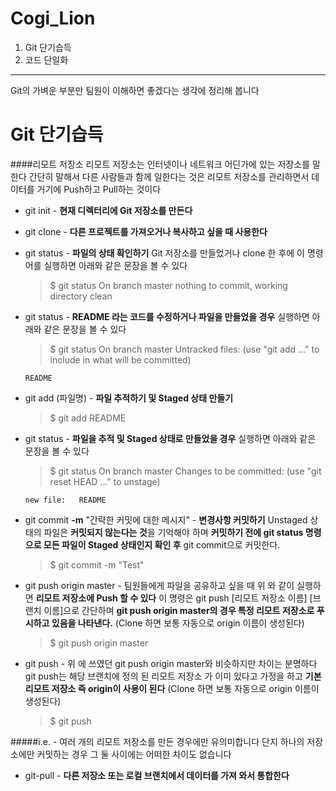 # Cogi_Lion
1. Git 단기습득
2. 코드 단일화
---
Git의 가벼운 부분만 팀원이 이해하면 좋겠다는 생각에 정리해 봅니다

Git 단기습득
===
####리모트 저장소
리모트 저장소는 인터넷이나 네트워크 어딘가에 있는 저장소를 말한다 간단히 말해서 다른 사람들과 함께 일한다는 것은 리모트 저장소를 관리하면서 데이터를 거기에 Push하고 Pull하는 것이다

- git init - **현재 디렉터리에 Git 저장소를 만든다**

- git clone - **다른 프로젝트를 가져오거나 복사하고 싶을 때 사용한다**

- git status - **파일의 상태 확인하기** Git 저장소를 만들었거나 clone 한 후에 이 명령어를 실행하면 아래와 같은 문장을 볼 수 있다

  > $ git status
  On branch master
  nothing to commit, working directory clean

- git status - **README 라는 코드를 수정하거나 파일을 만들었을 경우** 실행하면 아래와 같은 문장을 볼 수 있다

  >$ git status
  On branch master
  Untracked files:
  (use "git add <file>..." to include in what will be committed)

      README

- git add (파일명) - **파일 추적하기 및 Staged 상태 만들기**

  >$ git add README

- git status - **파일을 추적 및 Staged 상태로 만들었을 경우** 실행하면 아래와 같은 문장을 볼 수 있다

  >$ git status
  On branch master
  Changes to be committed:
  (use "git reset HEAD <file>..." to unstage)

      new file:   README

- git commit **-m** "간략한 커밋에 대한 메시지" - **변경사항 커밋하기** Unstaged 상태의 파일은 **커밋되지 않는다는 것**을 기억해야 하며
**커밋하기 전에 git status 명령으로 모든 파일이 Staged 상태인지 확인 후** git commit으로 커밋한다.

  >$ git commit -m "Test"

- git push origin master - 팀원들에게 파일을 공유하고 싶을 때 위 와 같이 실행하면 **리모트 저장소에 Push 할 수 있다** 이 명령은 git push [리모트 저장소 이름] [브랜치 이름]으로 간단하며 **git push origin master의 경우 특정 리모트 저장소로 푸시하고 있음을 나타낸다.**
(Clone 하면 보통 자동으로 origin 이름이 생성된다)

  >$ git push origin master

- git push - 위 에 쓰였던 git push origin master와 비슷하지만 차이는 분명하다 git push는 해당 브랜치에 정의 된 리모트 저장소 가 이미 있다고 가정을 하고 **기본 리모트 저장소 즉 origin이 사용이 된다** (Clone 하면 보통 자동으로 origin 이름이 생성된다)

  >$ git push

#####i.e. - 여러 개의 리모트 저장소를 만든 경우에만 유의미합니다 단지 하나의 저장소에만 커밋하는 경우 그 둘 사이에는 어떠한 차이도 없습니다

- git-pull - **다른 저장소 또는 로컬 브랜치에서 데이터를 가져 와서 통합한다** 
